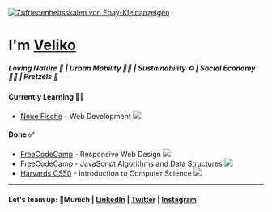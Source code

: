 [![Zufriedenheitsskalen von Ebay-Kleinanzeigen](https://user-images.githubusercontent.com/119793693/236852963-8280a650-30ff-4561-a20f-1514de2bfb1c.png)](#)

# I'm [Veliko](https://personal-website-vaupunkt.vercel.app/)
##### Loving Nature 🌳 | Urban Mobility 🚴‍♂️ | Sustainability ♻️ | Social Economy ✌🏼 | Pretzels 🥨

#### Currently Learning 🧑‍🎓
- [Neue Fische](https://www.neuefische.de/) - Web Development [![](https://geps.dev/progress/67)](#)

#### Done ✅
- [FreeCodeCamp](https://www.freecodecamp.org/certification/vaupunkt/responsive-web-design) - Responsive Web Design [![](https://geps.dev/progress/100)](#)
- [FreeCodeCamp](https://www.freecodecamp.org/certification/vaupunkt/javascript-algorithms-and-data-structures) - JavaScript Algorithms and Data Structures [![](https://geps.dev/progress/100)](#)
- [Harvards CS50](https://certificates.cs50.io/2a7f131b-dc88-4cc9-ab95-504fd25710f6.pdf?size=letter) - Introduction to Computer Science [![](https://geps.dev/progress/100)](#)
---
#### Let's team up: 📍Munich | [LinkedIn](https://www.linkedin.com/in/velikokardziev) | [Twitter](https://twitter.com/vaupunkt) | [Instagram](https://www.instagram.com/vaupunkt)
